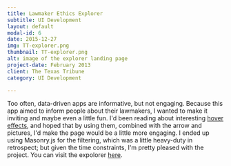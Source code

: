 ```yaml
---
title: Lawmaker Ethics Explorer
subtitle: UI Development
layout: default
modal-id: 6
date: 2015-12-27
img: TT-explorer.png
thumbnail: TT-explorer.png
alt: image of the explorer landing page
project-date: February 2013
client: The Texas Tribune
category: UI Development

---
```


Too often, data-driven apps are informative, but not engaging. Because this app aimed to inform people about their lawmakers, I wanted to make it inviting and maybe even a little fun. I'd been reading about interesting [hover effects](http://tympanus.net/codrops/2012/08/08/circle-hover-effects-with-css-transitions/), and hoped that by using them, combined with the arrow and pictures, I'd make the page would be a little more engaging. I ended up using Masonry.js for the filtering, which was a little heavy-duty in retrospect; but given the time constraints, I'm pretty pleased with the project. You can visit the expolorer [here](http://www.texastribune.org/bidness).
